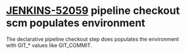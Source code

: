 # [JENKINS-52059](https://issues.jenkins-ci.org/browse/JENKINS-52059) pipeline checkout scm populates environment

The declarative pipeline checkout step does populates the environment
with GIT_* values like GIT_COMMIT.
